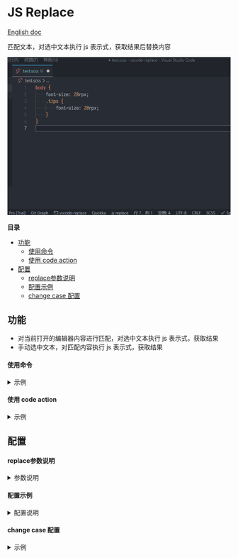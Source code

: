 # JS Replace <!-- omit in toc -->

[English doc](./README.md)

匹配文本，对选中文本执行 js 表示式，获取结果后替换内容

![example](images/example.gif)

**目录**

- [功能](#功能)
    - [使用命令](#使用命令)
    - [使用 code action](#使用-code-action)
- [配置](#配置)
    - [replace参数说明](#replace参数说明)
    - [配置示例](#配置示例)
    - [change case 配置](#change-case-配置)

## 功能

- 对当前打开的编辑器内容进行匹配，对选中文本执行 js 表示式，获取结果
- 手动选中文本，对匹配内容执行 js 表示式，获取结果

#### 使用命令

<details>
<summary>示例</summary>

![example](images/example.gif)
</details>

#### 使用 code action

<details>
<summary>示例</summary>

![example2](images/example2.gif)
</details>

## 配置

#### replace参数说明

<details>
<summary>参数说明</summary>

| 参数         | 类型     | 说明                                                                                                                          |
| ------------ | -------- | ----------------------------------------------------------------------------------------------------------------------------- |
| `$1 到 $n`   | `String` | 匹配到的分组内容，从 `$1` 到 `$n` (配置中可修改变量前缀)                                                                      |
| `$_`         | `String` | 匹配到的子串，即正则表达式匹配到的内容（配置中可修改该变量名）                                                                |
| `ChangeCase` | `Object` | 内置的 [change case](https://www.npmjs.com/package/change-case) 变量，包含 change-case 的工具函数，例如 ChangeCase.pascalCase |

</details>

#### 配置示例

<details>
<summary>配置说明</summary>

```json
{
    // 注册replace命令
    "jsReplace.commands": [
        {
            // 指令名称
            "name": "rpx2px",
            // 用于匹配文字的正则表达式
            "match": "([0-9]{1,})rpx",
            // 匹配后的处理，使用js表达式，
            // $1表示匹配到的第一个分组内容，$_表示匹配的子串
            "replace": "`${($1 / 2)}px`",
            // 描述
            "description": "rpx转换px"
        }
    ],
    "jsReplace.setting": {
        // 加到每个序号上，设置为1，代表序号从1开始
        "orderOffset": 0,
        // 匹配的序号（默认从0开始）
        "order": "$order",
        // 匹配的子串变量
        "match": "$_",
        // 匹配到分组变量的前缀，设置为$，则变量为$1到$n
        "prefix": "$",
        // 配置code action匹配的文件，使用 ** 匹配所有文件，优先级高于actionLanguages
        "actionPattern": "**",
        // 将命令注册到code action中
        "actionLanguages": [
            "javascript",
            "typescript",
            "html",
            "css",
            "less",
            "typescriptreact",
            "scss",
            "python",
            "markdown",
            "json",
            "javascriptreact",
            "sass",
            "go",
            "c"
        ],
        // code action需要忽略的命令，填写jsReplace.commands中定义的"name"字段
        "actionIgnoreCommands": [
            // 例如："define pascalCase"
        ],
        // Code action 命令名称格式化，
        // $name代表命令的name字段，$description代表命令的description字段
        "actionNameFormat": "JSR $name ($description)"
    }
}
```

</details>

#### change case 配置

<details>
<summary>示例</summary>

```json
{
    "jsReplace.commands": [
        {
            "name": "noCase",
            "match": "\\w{1,}[ _-]?\\w{1,}",
            "replace": "ChangeCase.noCase($_)",
            "description": "aa bb"
        },
        {
            "name": "camelCase(大驼峰)",
            "match": "\\w{1,}[ _-]?\\w{1,}",
            "replace": "ChangeCase.camelCase($_)",
            "description": "aaBb"
        },
        {
            "name": "pascalCase(小驼峰)",
            "match": "\\w{1,}[ _-]?\\w{1,}",
            "replace": "ChangeCase.pascalCase($_)",
            "description": "AaBb"
        },
        {
            "name": "constantCase(常量)",
            "match": "\\w{1,}[ _-]?\\w{1,}",
            "replace": "ChangeCase.constantCase($_)",
            "description": "AaBb"
        },
        {
            "name": "snakeCase(下划线)",
            "match": "\\w{1,}[ _-]?\\w{1,}",
            "replace": "ChangeCase.snakeCase($_)",
            "description": "aa_bb"
        },
        {
            "name": "pathCase(路径分隔符)",
            "match": "\\w{1,}[ _-]?\\w{1,}",
            "replace": "ChangeCase.pathCase($_)",
            "description": "aa/bb"
        },
        {
            "name": "paramCase(横杠分隔)",
            "match": "\\w{1,}[ _-]?\\w{1,}",
            "replace": "ChangeCase.paramCase($_)",
            "description": "aa-bb"
        },
        {
            "name": "dotCase(点分隔)",
            "match": "\\w{1,}[ _-]?\\w{1,}",
            "replace": "ChangeCase.dotCase($_)",
            "description": "aa.bb"
        },
        {
            "name": "sentenceCase(空格分隔单词)",
            "match": "\\w{1,}[ _-]?\\w{1,}",
            "replace": "ChangeCase.sentenceCase($_)",
            "description": "aa bb"
        },
        {
            "name": "capitalCase(首字母大写分隔单词)",
            "match": "\\w{1,}[ _-]?\\w{1,}",
            "replace": "ChangeCase.capitalCase($_)",
            "description": "Aa Bb"
        }
    ]
}
```

</details>
